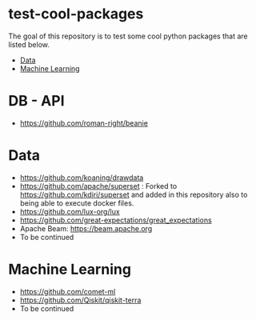 # test-cool-packages

The goal of this repository is to test some cool python packages that are listed below. 

* [Data](#Data)
* [Machine Learning](#Machine-Learning)

# DB - API
* https://github.com/roman-right/beanie

# Data
* https://github.com/koaning/drawdata
* https://github.com/apache/superset : Forked to https://github.com/kdiri/superset and added in this repository also to being able to execute docker files.
* https://github.com/lux-org/lux
* https://github.com/great-expectations/great_expectations
* Apache Beam: https://beam.apache.org
* To be continued

# Machine Learning
* https://github.com/comet-ml
* https://github.com/Qiskit/qiskit-terra
* To be continued
